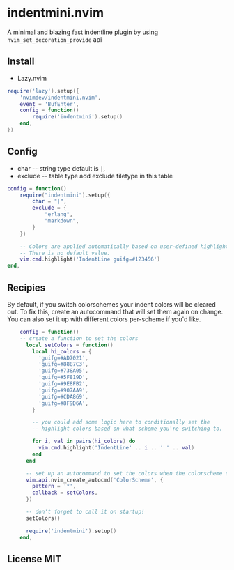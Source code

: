 # indentmini.nvim
A minimal and blazing fast indentline plugin by using `nvim_set_decoration_provide` api

## Install

- Lazy.nvim

```lua
require('lazy').setup({
    'nvimdev/indentmini.nvim',
    event = 'BufEnter',
    config = function()
        require('indentmini').setup()
    end,
})
```

## Config

- char     -- string type default is  `│`,
- exclude  -- table  type add exclude filetype in this table

```lua
config = function()
    require("indentmini").setup({
        char = "|",
        exclude = {
            "erlang",
            "markdown",
        }
    })

    -- Colors are applied automatically based on user-defined highlight groups.
    -- There is no default value.
    vim.cmd.highlight('IndentLine guifg=#123456')
end,
```

## Recipies

By default, if you switch colorschemes your indent colors will be cleared out.
To fix this, create an autocommand that will set them again on change. You can
also set it up with different colors per-scheme if you'd like.

```lua
    config = function()
    -- create a function to set the colors
      local setColors = function()
        local hi_colors = {
          'guifg=#AD7021',
          'guifg=#8887C3',
          'guifg=#738A05',
          'guifg=#5F819D',
          'guifg=#9E8FB2',
          'guifg=#907AA9',
          'guifg=#CDA869',
          'guifg=#8F9D6A',
        }

        -- you could add some logic here to conditionally set the
        -- highlight colors based on what scheme you're switching to.

        for i, val in pairs(hi_colors) do
          vim.cmd.highlight('IndentLine' .. i .. ' ' .. val)
        end
      end

      -- set up an autocommand to set the colors when the colorscheme changes
      vim.api.nvim_create_autocmd('ColorScheme', {
        pattern = '*',
        callback = setColors,
      })

      -- don't forget to call it on startup!  
      setColors()

      require('indentmini').setup()
    end,
```

## License MIT
